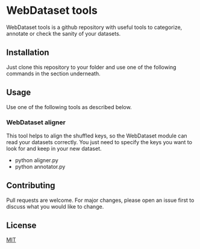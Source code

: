 # WebDataset tools

WebDataset tools is a github repository with useful tools to categorize, annotate or check the sanity of your datasets.

## Installation

Just clone this repository to your folder and use one of the following commands in the section underneath.



## Usage

Use one of the following tools as described below.

### WebDataset aligner

This tool helps to align the shuffled keys, so the WebDataset module can read your datasets correctly.
You just need to specify the keys you want to look for and keep in your new dataset.

- python aligner.py
- python annotator.py

## Contributing
Pull requests are welcome. For major changes, please open an issue first to discuss what you would like to change.

## License
[MIT](https://choosealicense.com/licenses/mit/)